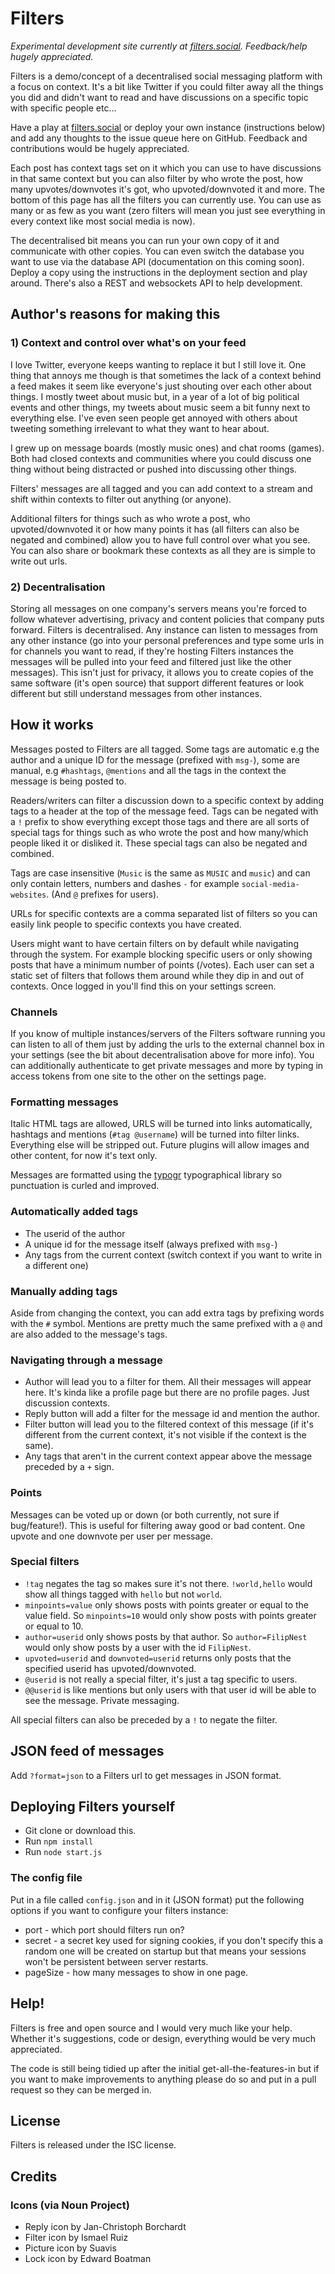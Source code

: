 # Filters

_Experimental development site currently at [filters.social](https://filters.social). Feedback/help hugely appreciated._

Filters is a demo/concept of a decentralised social messaging platform with a focus on context. It's a bit like Twitter if you could filter away all the things you did and didn't want to read and have discussions on a specific topic with specific people etc...

Have a play at [filters.social](https://filters.social) or deploy your own instance (instructions below) and add any thoughts to the issue queue here on GitHub. Feedback and contributions would be hugely appreciated.

Each post has context tags set on it which you can use to have discussions in that same context but you can also filter by who wrote the post, how many upvotes/downvotes it's got, who upvoted/downvoted it and more. The bottom of this page has all the filters you can currently use. You can use as many or as few as you want (zero filters will mean you just see everything in every context like most social media is now).

The decentralised bit means you can run your own copy of it and communicate with other copies. You can even switch the database you want to use via the database API (documentation on this coming soon). Deploy a copy using the instructions in the deployment section and play around. There's also a REST and websockets API to help development.

## Author's reasons for making this

### 1) Context and control over what's on your feed

I love Twitter, everyone keeps wanting to replace it but I still love it. One thing that annoys me though is that sometimes the lack of a context behind a feed makes it seem like everyone's just shouting over each other about things. I mostly tweet about music but, in a year of a lot of big political events and other things, my tweets about music seem a bit funny next to everything else. I've even seen people get annoyed with others about tweeting something irrelevant to what they want to hear about.

I grew up on message boards (mostly music ones) and chat rooms (games). Both had closed contexts and communities where you could discuss one thing without being distracted or pushed into discussing other things.

Filters' messages are all tagged and you can add context to a stream and shift within contexts to filter out anything (or anyone). 

Additional filters for things such as who wrote a post, who upvoted/downvoted it or how many points it has (all filters can also be negated and combined) allow you to have full control over what you see. You can also share or bookmark these contexts as all they are is simple to write out urls.

### 2) Decentralisation

Storing all messages on one company's servers means you're forced to follow whatever advertising, privacy and content policies that company puts forward. Filters is decentralised. Any instance can listen to messages from any other instance (go into your personal preferences and type some urls in for channels you want to read, if they're hosting Filters instances the messages will be pulled into your feed and filtered just like the other messages). This isn't just for privacy, it allows you to create copies of the same software (it's open source) that support different features or look different but still understand messages from other instances.

## How it works

Messages posted to Filters are all tagged. Some tags are automatic e.g the author and a unique ID for the message (prefixed with `msg-`), some are manual, e.g `#hashtags`, `@mentions` and all the tags in the context the message is being posted to.

Readers/writers can filter a discussion down to a specific context by adding tags to a header at the top of the message feed. Tags can be negated with a `!` prefix to show everything except those tags and there are all sorts of special tags for things such as who wrote the post and how many/which people liked it or disliked it. These special tags can also be negated and combined.

Tags are case insensitive (`Music` is the same as `MUSIC` and `music`) and can only contain letters, numbers and dashes `-` for example `social-media-websites`. (And `@` prefixes for users).

URLs for specific contexts are a comma separated list of filters so you can easily link people to specific contexts you have created.

Users might want to have certain filters on by default while navigating through the system. For example blocking specific users or only showing posts that have a minimum number of points (/votes). Each user can set a static set of filters that follows them around while they dip in and out of contexts. Once logged in you'll find this on your settings screen.

### Channels

If you know of multiple instances/servers of the Filters software running you can listen to all of them just by adding the urls to the external channel box in your settings (see the bit about decentralisation above for more info). You can additionally authenticate to get private messages and more by typing in access tokens from one site to the other on the settings page.

### Formatting messages

Italic HTML tags are allowed, URLS will be turned into links automatically, hashtags and mentions (`#tag @username`) will be turned into filter links. Everything else will be stripped out. Future plugins will allow images and other content, for now it's text only.

Messages are formatted using the [typogr](https://www.npmjs.com/package/typogr) typographical library so punctuation is curled and improved.

### Automatically added tags

* The userid of the author
* A unique id for the message itself (always prefixed with `msg-`)
* Any tags from the current context (switch context if you want to write in a different one)

### Manually adding tags

Aside from changing the context, you can add extra tags by prefixing words with the `#` symbol. Mentions are pretty much the same prefixed with a `@` and are also added to the message's tags.

### Navigating through a message

* Author will lead you to a filter for them. All their messages will appear here. It's kinda like a profile page but there are no profile pages. Just discussion contexts.
* Reply button will add a filter for the message id and mention the author.
* Filter button will lead you to the filtered context of this message (if it's different from the current context, it's not visible if the context is the same).
* Any tags that aren't in the current context appear above the message preceded by a `+` sign.

### Points

Messages can be voted up or down (or both currently, not sure if bug/feature!). This is useful for filtering away good or bad content. One upvote and one downvote per user per message.

### Special filters

* `!tag` negates the tag so makes sure it's not there.  `!world,hello` would show all things tagged with `hello` but not `world`.
* `minpoints=value` only shows posts with points greater or equal to the value field. So `minpoints=10` would only show posts with points greater or equal to 10.
* `author=userid` only shows posts by that author. So `author=FilipNest` would only show posts by a user with the id `FilipNest`.
* `upvoted=userid` and `downvoted=userid` returns only posts that the specified userid has upvoted/downvoted.
* `@userid` is not really a special filter, it's just a tag specific to users.
* `@@userid` is like mentions but only users with that user id will be able to see the message. Private messaging.

All special filters can also be preceded by a `!` to negate the filter.

## JSON feed of messages

Add `?format=json` to a Filters url to get messages in JSON format.

## Deploying Filters yourself

* Git clone or download this.
* Run `npm install`
* Run `node start.js`

### The config file

Put in a file called `config.json` and in it (JSON format) put the following options if you want to configure your filters instance:

* port - which port should filters run on?
* secret - a secret key used for signing cookies, if you don't specify this a random one will be created on startup but that means your sessions won't be persistent between server restarts.
* pageSize - how many messages to show in one page.

## Help!

Filters is free and open source and I would very much like your help. Whether it's suggestions, code or design, everything would be very much appreciated.

The code is still being tidied up after the initial get-all-the-features-in but if you want to make improvements to anything please do so and put in a pull request so they can be merged in.

## License

Filters is released under the ISC license.

## Credits

### Icons (via Noun Project)

* Reply icon by Jan-Christoph Borchardt
* Filter icon by Ismael Ruiz
* Picture icon by Suavis
* Lock icon by Edward Boatman
